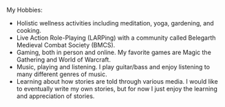 My Hobbies:
- Holistic wellness activities including meditation, yoga, gardening, and cooking.
- Live Action Role-Playing (LARPing) with a community called Belegarth Medieval Combat Society (BMCS).
- Gaming, both in person and online. My favorite games are Magic the Gathering and World of Warcraft.
- Music, playing and listening. I play guitar/bass and enjoy listening to many different genres of music.
- Learning about how stories are told through various media. I would like to eventually write my own stories, but for now I just enjoy the learning and appreciation of stories.
